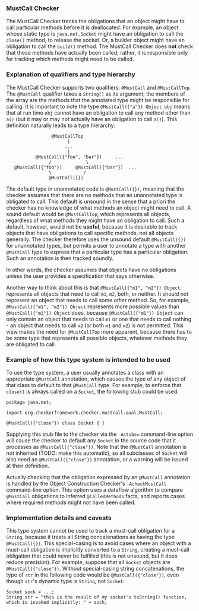 ### MustCall Checker

The MustCall Checker tracks the obligations that an object might have to call particular methods
before it is deallocated. For example, an object whose static type is `java.net.Socket` might
have an obligation to call the `close()` method, to release the socket. Or, a builder object
might have an obligation to call the `build()` method. The MustCall Checker does **not** check that
these methods have actually been called; rather, it is responsible only for tracking which methods
might need to be called.

### Explanation of qualifiers and type hierarchy

The MustCall Checker supports two qualifiers: `@MustCall` and `@MustCallTop`. The `@MustCall` qualifier
takes a `String[]` as its argument; the members of the array are the methods that the annotated type
might be responsible for calling. It is important to note the type `@MustCall({"a"}) Object obj` means
that at run time `obj` cannot have an obligation to call any method other than `a()` (but it may or 
may not actually have an obligation to call `a()`). This definition naturally leads to a type hierarchy:

                     @MustCallTop
                           |
                          ...
                           |
               @MustCall({"foo", "bar"})     ...
                    /             \
       @MustCall({"foo"})     @MustCall({"bar"})  ...
                    \            /
                    @MustCall({})

The default type in unannotated code is `@MustCall({})`, meaning that the checker assumes that there are no
methods that an unannotated type is obligated to call. This default is unsound in the sense that a priori the checker
has no knowledge of what methods an object might need to call. A sound default would be
`@MustCallTop`, which represents all objects, regardless of what methods they might have an obligation to call.
Such a default, however, would not be **useful**, because it is desirable to track objects that have obligations
to call specific methods, not all objects generally.
The checker therefore uses the unsound default `@MustCall({})` for unannotated types,
but permits a user to annotate a type with another `@MustCall` type to express that a particular type has
a particular obligation. Such an annotation is then tracked soundly. 

In other words, the checker assumes
that objects have no obligations unless the user provides a specification that says otherwise.

Another way to think about this is that `@MustCall({"m1", "m2"}) Object` represents all objects that need to 
call `m1`, `m2`, both, or neither. It should not represent an object that needs to call some *other* method. 
So, for example, `@MustCall({"m1", "m2"}) Object` represents more possible values than `@MustCall({"m1"}) Object` 
does, because `@MustCall({"m1"}) Object` can only contain an object that needs to call `m1` or one that needs 
to call nothing - an object that needs to call `m2` (or both `m1` and `m2`) is not permitted. This view 
makes the need for `@MustCallTop` more apparent, because there has to be some type that represents all
possible objects, whatever methods they are obligated to call.

### Example of how this type system is intended to be used

To use the type system, a user usually annotates a class
with an appropriate `@MustCall` annotation, which causes the type of any object of that class to default to
that `@MustCall` type. For example, to enforce that `close()` is always called on a `Socket`, the following stub
could be used:

    package java.net;
    
    import org.checkerframework.checker.mustcall.qual.MustCall;
    
    @MustCall({"close"}) class Socket { }
    
Supplying this stub file to the checker via the `-Astubs=` command-line option will cause the checker to
default any `Socket` in the source code that it processes as `@MustCall({"close"})`. Note that the `@MustCall`
annotation is not inherited (TODO: make this automatic), so all subclasses of `Socket` will also need an 
`@MustCall({"close"})` annotation, or a warning will be issued at their definition.

Actually checking that the obligation expressed by an `@MustCall` annotation is handled by the Object
Construction Checker's `-AcheckMustCall` command-line option. This option uses a dataflow algorithm to
compare `@MustCall` obligations to inferred `@CalledMethods` facts, and reports cases where required
methods might not have been called.

### Implementation details and caveats

This type system cannot be used to track a must-call obligation for a `String`, because it treats all
String concatenations as having the type `@MustCall({})`. This special-casing is to avoid cases where
an object with a must-call obligation is implicitly converted to a `String`, creating a must-call obligation
that could never be fulfilled (this is not unsound, but it does reduce precision). For example, suppose that
all `Socket` objects are `@MustCall({"close"})`. Without special-casing string concatenations, the type of
`str` in the following code would be `@MustCall({"close"})`, even though `str`'s dynamic type is `String`, not
`Socket`:

    Socket sock = ...;
    String str = "this is the result of my socket's toString() function, which is invoked implicitly: " + sock;
